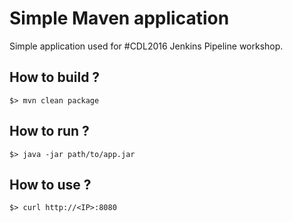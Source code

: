 # Simple Maven application

Simple application used for #CDL2016 Jenkins Pipeline workshop.

## How to build ?

```
$> mvn clean package
```

## How to run ?

```
$> java -jar path/to/app.jar
```

## How to use ?

```
$> curl http://<IP>:8080
```
